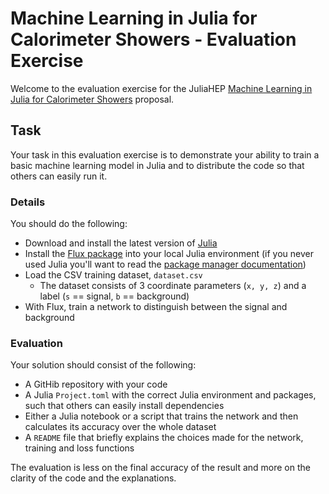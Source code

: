 # Machine Learning in Julia for Calorimeter Showers - Evaluation Exercise

Welcome to the evaluation exercise for the JuliaHEP [Machine Learning in Julia for Calorimeter Showers](https://hepsoftwarefoundation.org/gsoc/2024/proposal_JuliaHEPShowersML.html) proposal.

## Task

Your task in this evaluation exercise is to demonstrate your ability to train a basic machine learning model in Julia and to distribute the code so that others can easily run it.

### Details

You should do the following:

- Download and install the latest version of [Julia](https://julialang.org)
- Install the [Flux package](https://fluxml.ai) into your local Julia environment (if you never used Julia you'll want to read the [package manager documentation](https://pkgdocs.julialang.org/v1/))
- Load the CSV training dataset, `dataset.csv`
  - The dataset consists of 3 coordinate parameters (`x, y, z`) and a label (`s` == signal, `b` == background)
- With Flux, train a network to distinguish between the signal and background

### Evaluation

Your solution should consist of the following:

- A GitHib repository with your code
- A Julia `Project.toml` with the correct Julia environment and packages, such that others can easily install dependencies
- Either a Julia notebook or a script that trains the network and then calculates its accuracy over the whole dataset
- A `README` file that briefly explains the choices made for the network, training and loss functions

The evaluation is less on the final accuracy of the result and more on the clarity of the code and the explanations.
